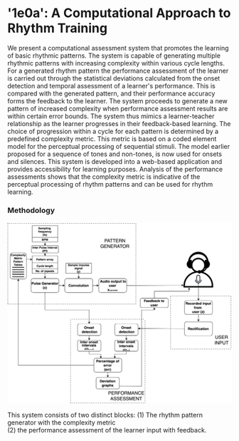 # '1e0a': A Computational Approach to Rhythm Training
We present a computational assessment system that promotes the learning of basic rhythmic patterns. The system is capable of generating multiple rhythmic patterns with increasing complexity within various cycle lengths. For a generated rhythm pattern the performance assessment of the learner is carried out through the statistical deviations calculated from the onset detection and temporal assessment of a learner's performance. This is compared with the generated pattern, and their performance accuracy forms the feedback to the learner. The system proceeds to generate a new pattern of increased complexity when performance assessment results are within certain error bounds. The system thus mimics a learner-teacher relationship as the learner progresses in their feedback-based learning. The choice of progression within a cycle for each pattern is determined by a predefined complexity metric. This metric is based on a coded element model for the perceptual processing of sequential stimuli. The model earlier proposed for a sequence of tones and non-tones, is now used for onsets and silences. This system is developed into a web-based application and provides accessibility for learning purposes. Analysis of the performance assessments shows that the complexity metric is indicative of the perceptual processing of rhythm patterns and can be used for rhythm learning. 

### Methodology
![alt text](https://github.com/nol-alb/1e0a/blob/main/flow/flow.png)

 This system consists of two distinct blocks: 
 (1) The rhythm pattern generator with the complexity metric\
 (2) the performance assessment of the learner input with feedback.
